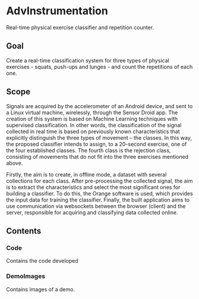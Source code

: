 # AdvInstrumentation
Real-time physical exercise classifier and repetition counter.

## Goal
Create a real-time classification system for three types of physical exercises - squats, push-ups and lunges - and count the repetitions of each one.

## Scope 
Signals are acquired by the accelerometer of an Android device, and sent to a Linux virtual machine, wirelessly, through the Sensor Droid app.
The creation of this system is based on Machine Learning techniques with supervised classification. In other words, the classification of the signal collected in real time is based on previously known characteristics that explicitly distinguish the three types of movement – ​​the classes. In this way, the proposed classifier intends to assign, to a 20-second exercise, one of the four established classes. The fourth class is the rejection class, consisting of movements that do not fit into the three exercises mentioned above.

Firstly, the aim is to create, in offline mode, a dataset with several collections for each class. After pre-processing the collected signal, the aim is to extract the characteristics and select the most significant ones for building a classifier. To do this, the Orange software is used, which provides the input data for training the classifier. Finally, the built application aims to use communication via websockets between the browser (client) and the server, responsible for acquiring and classifying data collected online.

## Contents
### Code
Contains the code developed
### DemoImages
Contains images of a demo.
